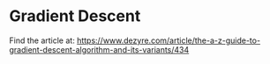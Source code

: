 # Gradient Descent

Find the article at: https://www.dezyre.com/article/the-a-z-guide-to-gradient-descent-algorithm-and-its-variants/434
